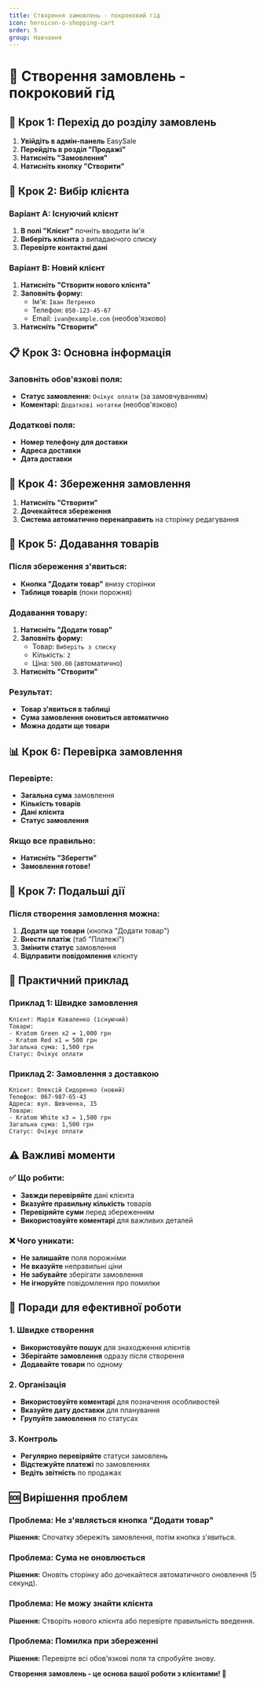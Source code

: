 ```yaml
---
title: Створення замовлень - покроковий гід
icon: heroicon-o-shopping-cart
order: 5
group: Навчання
---
```


# 📝 Створення замовлень - покроковий гід

## 🎯 Крок 1: Перехід до розділу замовлень

1. **Увійдіть в адмін-панель** EasySale
2. **Перейдіть в розділ "Продажі"**
3. **Натисніть "Замовлення"**
4. **Натисніть кнопку "Створити"**

## 👤 Крок 2: Вибір клієнта

### Варіант A: Існуючий клієнт
1. **В полі "Клієнт"** почніть вводити ім'я
2. **Виберіть клієнта** з випадаючого списку
3. **Перевірте контактні дані**

### Варіант B: Новий клієнт
1. **Натисніть "Створити нового клієнта"**
2. **Заповніть форму:**
   - Ім'я: `Іван Петренко`
   - Телефон: `050-123-45-67`
   - Email: `ivan@example.com` (необов'язково)
3. **Натисніть "Створити"**

## 📋 Крок 3: Основна інформація

### Заповніть обов'язкові поля:
- **Статус замовлення:** `Очікує оплати` (за замовчуванням)
- **Коментарі:** `Додаткові нотатки` (необов'язково)

### Додаткові поля:
- **Номер телефону для доставки**
- **Адреса доставки**
- **Дата доставки**

## 💾 Крок 4: Збереження замовлення

1. **Натисніть "Створити"**
2. **Дочекайтеся збереження**
3. **Система автоматично перенаправить** на сторінку редагування

## 🛒 Крок 5: Додавання товарів

### Після збереження з'явиться:
- **Кнопка "Додати товар"** внизу сторінки
- **Таблиця товарів** (поки порожня)

### Додавання товару:
1. **Натисніть "Додати товар"**
2. **Заповніть форму:**
   - Товар: `Виберіть з списку`
   - Кількість: `2`
   - Ціна: `500.00` (автоматично)
3. **Натисніть "Створити"**

### Результат:
- **Товар з'явиться в таблиці**
- **Сума замовлення оновиться автоматично**
- **Можна додати ще товари**

## 📊 Крок 6: Перевірка замовлення

### Перевірте:
- **Загальна сума** замовлення
- **Кількість товарів**
- **Дані клієнта**
- **Статус замовлення**

### Якщо все правильно:
- **Натисніть "Зберегти"**
- **Замовлення готове!**

## 🔄 Крок 7: Подальші дії

### Після створення замовлення можна:
1. **Додати ще товари** (кнопка "Додати товар")
2. **Внести платіж** (таб "Платежі")
3. **Змінити статус** замовлення
4. **Відправити повідомлення** клієнту

## 📱 Практичний приклад

### Приклад 1: Швидке замовлення
```
Клієнт: Марія Коваленко (існуючий)
Товари:
- Kratom Green x2 = 1,000 грн
- Kratom Red x1 = 500 грн
Загальна сума: 1,500 грн
Статус: Очікує оплати
```

### Приклад 2: Замовлення з доставкою
```
Клієнт: Олексій Сидоренко (новий)
Телефон: 067-987-65-43
Адреса: вул. Шевченка, 15
Товари:
- Kratom White x3 = 1,500 грн
Загальна сума: 1,500 грн
Статус: Очікує оплати
```

## ⚠️ Важливі моменти

### ✅ Що робити:
- **Завжди перевіряйте** дані клієнта
- **Вказуйте правильну кількість** товарів
- **Перевіряйте суми** перед збереженням
- **Використовуйте коментарі** для важливих деталей

### ❌ Чого уникати:
- **Не залишайте** поля порожніми
- **Не вказуйте** неправильні ціни
- **Не забувайте** зберігати замовлення
- **Не ігноруйте** повідомлення про помилки

## 🚀 Поради для ефективної роботи

### 1. Швидке створення
- **Використовуйте пошук** для знаходження клієнтів
- **Зберігайте замовлення** одразу після створення
- **Додавайте товари** по одному

### 2. Організація
- **Використовуйте коментарі** для позначення особливостей
- **Вказуйте дату доставки** для планування
- **Групуйте замовлення** по статусах

### 3. Контроль
- **Регулярно перевіряйте** статуси замовлень
- **Відстежуйте платежі** по замовленнях
- **Ведіть звітність** по продажах

## 🆘 Вирішення проблем

### Проблема: Не з'являється кнопка "Додати товар"
**Рішення:** Спочатку збережіть замовлення, потім кнопка з'явиться.

### Проблема: Сума не оновлюється
**Рішення:** Оновіть сторінку або дочекайтеся автоматичного оновлення (5 секунд).

### Проблема: Не можу знайти клієнта
**Рішення:** Створіть нового клієнта або перевірте правильність введення.

### Проблема: Помилка при збереженні
**Рішення:** Перевірте всі обов'язкові поля та спробуйте знову.

**Створення замовлень - це основа вашої роботи з клієнтами! 🎯**

